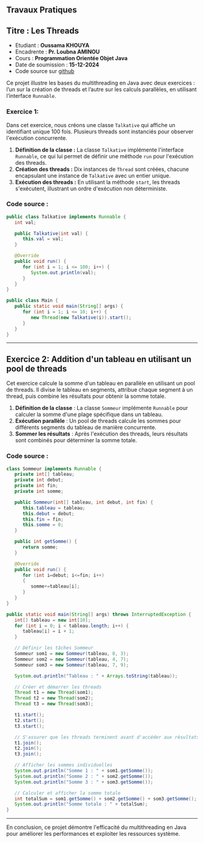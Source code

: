 ## Travaux Pratiques
## Titre : Les Threads
- Etudiant : **Oussama KHOUYA**
- Encadrente : **Pr. Loubna AMINOU**
- Cours : **Programmation Orientée Objet Java** 
- Date de soumission : **15-12-2024**
- Code source sur [github](https://github.com/khouya-ai/poo-java)


Ce projet illustre les bases du multithreading en Java avec deux exercices : l’un sur la création de threads et l’autre sur les calculs parallèles, en utilisant l’interface `Runnable`.
### Exercice 1: 
Dans cet exercice, nous créons une classe `Talkative` qui affiche un identifiant unique 100 fois. Plusieurs threads sont instanciés pour observer l'exécution concurrente.
1. **Définition de la classe :** La classe `Talkative` implémente l'interface `Runnable`, ce qui lui permet de définir une méthode `run` pour l'exécution des threads.
2. **Création des threads :** Dix instances de `Thread` sont créées, chacune encapsulant une instance de `Talkative` avec un entier unique.
3. **Exécution des threads :** En utilisant la méthode `start`, les threads s'exécutent, illustrant un ordre d'exécution non déterministe.
### Code source :
```java
public class Talkative implements Runnable {
   int val;

   public Talkative(int val) {
      this.val = val;
   }

   @Override
   public void run() {
      for (int i = 1; i <= 100; i++) {
         System.out.println(val);
      }
   }
}

public class Main {
   public static void main(String[] args) {
      for (int i = 1; i <= 10; i++) {
         new Thread(new Talkative(i)).start();
      }
   }
}
```
---

## Exercice 2: Addition d'un tableau en utilisant un pool de threads
Cet exercice calcule la somme d'un tableau en parallèle en utilisant un pool de threads. Il divise le tableau en segments, attribue chaque segment à un thread, puis combine les résultats pour obtenir la somme totale.
1. **Définition de la classe** : La classe `Sommeur` implémente `Runnable` pour calculer la somme d'une plage spécifique dans un tableau.
2. **Exécution parallèle** : Un pool de threads calcule les sommes pour différents segments du tableau de manière concurrente. 
3. **Sommer les résultats** : Après l'exécution des threads, leurs résultats sont combinés pour déterminer la somme totale.
### Code source :
```java
class Sommeur implements Runnable {
   private int[] tableau;
   private int debut;
   private int fin;
   private int somme;

   public Sommeur(int[] tableau, int debut, int fin) {
      this.tableau = tableau;
      this.debut = debut;
      this.fin = fin;
      this.somme = 0;
   }

   public int getSomme() {
      return somme;
   }

   @Override
   public void run() {
      for (int i=debut; i<=fin; i++)
      {
         somme+=tableau[i];
      }
   }
}

public static void main(String[] args) throws InterruptedException {
   int[] tableau = new int[10];
   for (int i = 0; i < tableau.length; i++) {
      tableau[i] = i + 1;
   }

   // Définir les tâches Sommeur
   Sommeur som1 = new Sommeur(tableau, 0, 3);
   Sommeur som2 = new Sommeur(tableau, 4, 7);
   Sommeur som3 = new Sommeur(tableau, 7, 9);

   System.out.println("Tableau : " + Arrays.toString(tableau));

   // Créer et démarrer les threads
   Thread t1 = new Thread(som1);
   Thread t2 = new Thread(som2);
   Thread t3 = new Thread(som3);

   t1.start();
   t2.start();
   t3.start();

   // S'assurer que les threads terminent avant d'accéder aux résultats
   t1.join();
   t2.join();
   t3.join();

   // Afficher les sommes individuelles
   System.out.println("Somme 1 : " + som1.getSomme());
   System.out.println("Somme 2 : " + som2.getSomme());
   System.out.println("Somme 3 : " + som3.getSomme());

   // Calculer et afficher la somme totale
   int totalSum = som1.getSomme() + som2.getSomme() + som3.getSomme();
   System.out.println("Somme totale : " + totalSum);
}
```
---

En conclusion, ce projet démontre l'efficacité du multithreading en Java pour améliorer les performances et exploiter les ressources système.